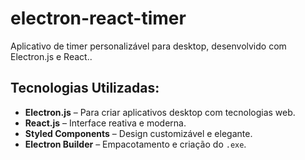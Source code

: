# electron-react-timer
 Aplicativo de timer personalizável para desktop, desenvolvido com Electron.js e React..

## Tecnologias Utilizadas:

-  **Electron.js** – Para criar aplicativos desktop com tecnologias web.
-  **React.js** – Interface reativa e moderna.
-  **Styled Components** – Design customizável e elegante.
-  **Electron Builder** – Empacotamento e criação do `.exe`.
